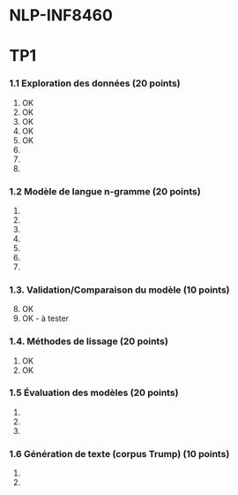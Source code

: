# NLP-INF8460

# TP1
  
### 1.1 Exploration des données (20 points)  
1. OK  
2. OK  
3. OK  
4. OK  
5. OK  
6.  
7.  
8.  
  
### 1.2 Modèle de langue n-gramme (20 points)  
1.  
2.  
3.  
4.  
5.  
6.  
7.  
  
### 1.3. Validation/Comparaison du modèle (10 points)  
8. OK  
9. OK - à tester  
  
### 1.4. Méthodes de lissage (20 points)  
1. OK  
2. OK  
### 1.5 Évaluation des modèles (20 points)  
1.  
2.  
3.  
  
### 1.6 Génération de texte (corpus Trump) (10 points)  
1.  
2.  
